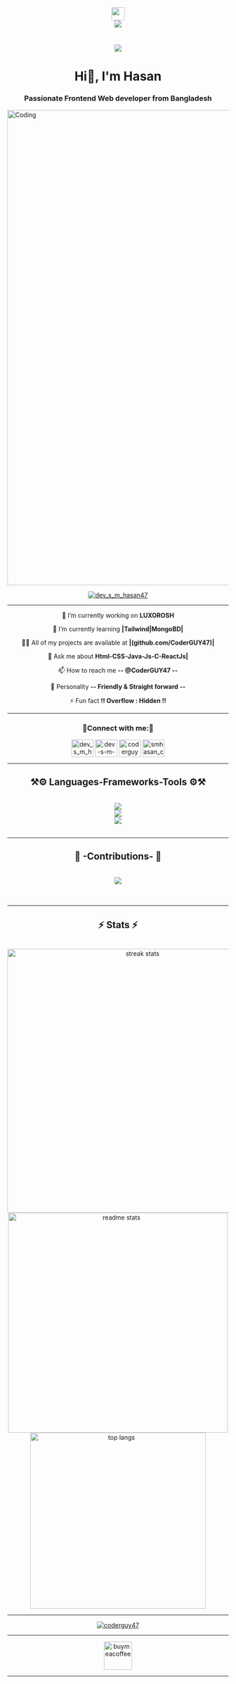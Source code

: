 <div align="center">
  <img height="30" width="30" src="https://images-wixmp-ed30a86b8c4ca887773594c2.wixmp.com/i/a9415ff0-40cb-44e8-b941-f9e3563c4238/d5afb2w-2e9d6840-6d33-4402-9c9b- 
  555c25781c9a.gif"/><br>
<img align="center" src="https://visitor-badge.laobi.icu/badge?page_id=CoderGUY47.CoderGUY47" />
</div>


<h1 align="center">
    <img src="https://readme-typing-svg.demolab.com?font=Gabarito&weight=700&size=48&center=true&vCenter=true&pause=1000&color=789BF7&width=700&height=70&lines=wanna+see+my+hello+world+?+🔍;" />
</h1>

<h1 align="center">Hi👋, I'm Hasan</h1>
<h3 align="center">Passionate Frontend Web developer from Bangladesh</h3>
<img align="center" width="1080" src="https://media.licdn.com/dms/image/D4E12AQEC-Ogww_k3Mw/article-cover_image-shrink_720_1280/0/1710841109274?e=2147483647&v=beta&t=2Z4Zot4ogR6QlSnJKm9AyxqDcWLo1iCgbKa7X-qdgAs" alt="Coding">
<br>

<p align="center"> <a href="https://twitter.com/dev_s_m_hasan47" target="blank"><img src="https://img.shields.io/twitter/follow/dev_s_m_hasan47?logo=twitter&style=for-the-badge" alt="dev_s_m_hasan47" /></a> </p>
 <hr/>
<div align="center">
  
🔭 I’m currently working on **LUXOROSH**

🌱 I’m currently learning **|Tailwind|MongoBD|**

👨‍💻 All of my projects are available at **|(github.com/CoderGUY47)|**

💬 Ask me about **Html-CSS-Java-Js-C-ReactJs|**

📫 How to reach me **-- @CoderGUY47 --**

🧑 Personality **-- Friendly & Straight forward --**

⚡ Fun fact **!! Overflow : Hidden !!**
</div>
 <hr/>
<h3 align="center">🔗Connect with me:🔗</h3>
<p align="center">
<a href="https://x.com/dev_s_m_hasan47" target="blank"><img align="center" src="https://raw.githubusercontent.com/rahuldkjain/github-profile-readme-generator/master/src/images/icons/Social/twitter.svg" alt="dev_s_m_hasan47" height="40" width="50" /></a>
<a href="https://linkedin.com/in/dev-s-m-hasan-47guy" target="blank"><img align="center" src="https://raw.githubusercontent.com/rahuldkjain/github-profile-readme-generator/master/src/images/icons/Social/linked-in-alt.svg" alt="dev-s-m-hasan-47guy" height="40" width="50" /></a>
<a href="https://instagram.com/coderguy47_hasan" target="blank"><img align="center" src="https://raw.githubusercontent.com/rahuldkjain/github-profile-readme-generator/master/src/images/icons/Social/instagram.svg" alt="coderguy47_hasan" height="40" width="50" /></a>
<a href="https://www.behance.net/smhasan_coderguy47" target="blank"><img align="center" src="https://raw.githubusercontent.com/rahuldkjain/github-profile-readme-generator/master/src/images/icons/Social/behance.svg" alt="smhasan_coderguy47" height="40" width="50" /></a>
</p>

<hr/>
<h2 align="center">⚒️⚙️ Languages-Frameworks-Tools ⚙️⚒️</h2>
<br/>
<div align="center">
    <img src="https://skillicons.dev/icons?i=illustrator,html,css,vscode,github" /> <br>   
    <img src="https://skillicons.dev/icons?i=react,bootstrap,figma,nodejs,javascript,tailwind" /> <br>   
    <img src="https://skillicons.dev/icons?i=mongodb,c,java,nextjs,python,mysql" />
</div>
<br>

<div align="center">
  <hr/>
  <h2>📝 -Contributions- 📝</h2>
  <br>
      <img align="center" src="https://github.com/user-attachments/assets/bdf99c91-110b-46d1-8ba9-bf2c45043d26" />
  <br>
    <br/><br/>
</div>
<hr/>
<h2 align="center">⚡ Stats ⚡</h2>
<br>
<div align=center>
  <img width=600 src="https://github-readme-streak-stats-salesp07.vercel.app/?user=coderguy47&count_private=true&theme=react&border_radius=10" alt="streak stats"/>
  <img width=500 src="https://github-readme-stats-salesp07.vercel.app/api?username=coderguy47&count_private=true&show_icons=true&theme=react&rank_icon=github&border_radius=10" alt="readme stats" />
  <br/>
  <img width=400 align="center" src="https://github-readme-stats.vercel.app/api/top-langs/?username=coderguy47&hide=HTML&langs_count=8&layout=compact&theme=react&border_radius=10&size_weight=0.5&count_weight=0.5&exclude_repo=github-readme-stats" alt="top langs" />
</div>
<hr/>
<p align="center"> <a href="https://github.com/ryo-ma/github-profile-trophy"><img src="https://github-profile-trophy.vercel.app/?username=coderguy47" alt="coderguy47" /></a> </p>
<hr/>
<div align="center">
<a href='https://github.com/CoderGUY47' target='_blank'><img height='64' style='border:0px;height:64px;' src="https://cdn.buymeacoffee.com/buttons/v2/default-yellow.png" class="w-36 h-8 sm:w-52 sm:h-12 mr-1 sm:mr-4" alt="buymeacoffee" /></a>

<hr/>
